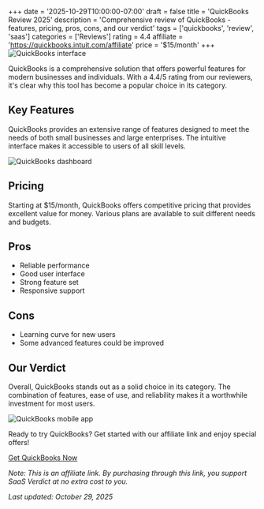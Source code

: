 ﻿+++
date = '2025-10-29T10:00:00-07:00'
draft = false
title = 'QuickBooks Review 2025'
description = 'Comprehensive review of QuickBooks - features, pricing, pros, cons, and our verdict'
tags = ['quickbooks', 'review', 'saas']
categories = ['Reviews']
rating = 4.4
affiliate = 'https://quickbooks.intuit.com/affiliate'
price = '$15/month'
+++
![QuickBooks interface](/images/quickbooks-1.jpg)

QuickBooks is a comprehensive solution that offers powerful features for modern businesses and individuals. With a 4.4/5 rating from our reviewers, it's clear why this tool has become a popular choice in its category.

## Key Features

QuickBooks provides an extensive range of features designed to meet the needs of both small businesses and large enterprises. The intuitive interface makes it accessible to users of all skill levels.

![QuickBooks dashboard](/images/quickbooks-2.jpg)

## Pricing

Starting at $15/month, QuickBooks offers competitive pricing that provides excellent value for money. Various plans are available to suit different needs and budgets.

## Pros

- Reliable performance
- Good user interface
- Strong feature set
- Responsive support


## Cons

- Learning curve for new users
- Some advanced features could be improved


## Our Verdict

Overall, QuickBooks stands out as a solid choice in its category. The combination of features, ease of use, and reliability makes it a worthwhile investment for most users.

![QuickBooks mobile app](/images/quickbooks-3.jpg)

Ready to try QuickBooks? Get started with our affiliate link and enjoy special offers!

[Get QuickBooks Now](https://quickbooks.intuit.com/affiliate)

*Note: This is an affiliate link. By purchasing through this link, you support SaaS Verdict at no extra cost to you.*

*Last updated: October 29, 2025*
